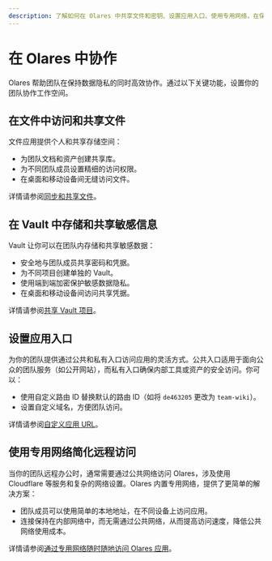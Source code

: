 ```yaml
---
description: 了解如何在 Olares 中共享文件和密钥、设置应用入口、使用专用网络，在保护数据隐私的同时实现高效团队协作。
---
```

# 在 Olares 中协作

Olares 帮助团队在保持数据隐私的同时高效协作。通过以下关键功能，设置你的团队协作工作空间。

## 在文件中访问和共享文件

文件应用提供个人和共享存储空间：

* 为团队文档和资产创建共享库。
* 为不同团队成员设置精细的访问权限。
* 在桌面和移动设备间无缝访问文件。

详情请参阅[同步和共享文件](./sync-share)。

## 在 Vault 中存储和共享敏感信息

Vault 让你可以在团队内存储和共享敏感数据：

* 安全地与团队成员共享密码和凭据。
* 为不同项目创建单独的 Vault。
* 使用端到端加密保护敏感数据隐私。
* 在桌面和移动设备间访问共享凭据。

详情请参阅[共享 Vault 项目](./share-vault-items)。

## 设置应用入口

为你的团队提供通过公共和私有入口访问应用的灵活方式。公共入口适用于面向公众的团队服务（如公开网站），而私有入口确保内部工具或资产的安全访问。你可以：

* 使用自定义路由 ID 替换默认的路由 ID（如将 `de463205` 更改为 `team-wiki`）。
* 设置自定义域名，方便团队访问。

详情请参阅[自定义应用 URL](./access-settings)。

## 使用专用网络简化远程访问

当你的团队远程办公时，通常需要通过公共网络访问 Olares，涉及使用 Cloudflare 等服务和复杂的网络设置。Olares 内置专用网络，提供了更简单的解决方案：

* 团队成员可以使用简单的本地地址，在不同设备上访问应用。
* 连接保持在内部网络中，而无需通过公共网络，从而提高访问速度，降低公共网络使用成本。

详情请参阅[通过专用网络随时随地访问 Olares 应用](./private-network)。